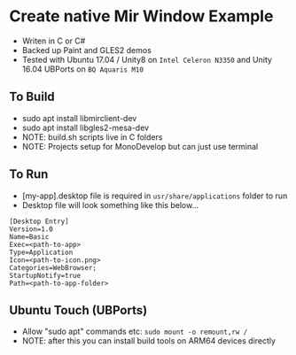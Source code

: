 # Create native Mir Window Example
* Writen in C or C#
* Backed up Paint and GLES2 demos
* Tested with Ubuntu 17.04 / Unity8 on ```Intel Celeron N3350``` and Unity 16.04 UBPorts on ```BQ Aquaris M10```

## To Build
* sudo apt install libmirclient-dev
* sudo apt install libgles2-mesa-dev
* NOTE: build.sh scripts live in C folders
* NOTE: Projects setup for MonoDevelop but can just use terminal

## To Run
* [my-app].desktop file is required in ```usr/share/applications``` folder to run
* Desktop file will look something like this below...
```
[Desktop Entry]
Version=1.0
Name=Basic
Exec=<path-to-app>
Type=Application
Icon=<path-to-icon.png>
Categories=WebBrowser;
StartupNotify=true
Path=<path-to-app-folder>
```

## Ubuntu Touch (UBPorts)
* Allow "sudo apt" commands etc: ```sudo mount -o remount,rw /```
* NOTE: after this you can install build tools on ARM64 devices directly